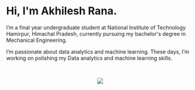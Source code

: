 <h1>Hi, I'm Akhilesh Rana.</h1>

I’m a final year undergraduate student at National Institute of Technology Hamirpur, Himachal Pradesh, currently pursuing my bachelor's degree in Mechanical Engineering. 

I’m passionate about data analytics and machine learning. These days, I’m working on polishing my Data analytics and machine learning skills.




‎


<!--   GitHub Readme Stats -->

<!-- ![Akshit's GitHub stats](https://github-readme-stats.vercel.app/api?username=Akhileshrana2001&count_private=true&show_icons=true&theme=dark)

<p align="center"> <img Src="http://github-readme-streak-stats.herokuapp.com?user=Akhileshrana2001&theme=dark&" /> -->


[<p href="https://github.com/anuraghazra/github-readme-stats" align="center"><img align="center" src="https://github-readme-stats.vercel.app/api/top-langs/?username=Akhileshrana2001&layout=compact&theme=dark" /></p>](https://github.com/Akhileshrana2001)
